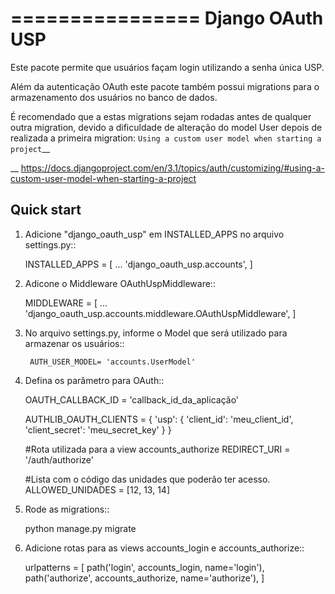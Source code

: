 ================
Django OAuth USP
================

Este pacote permite que usuários façam login utilizando a senha única USP.

Além da autenticação OAuth este pacote também possui migrations para o armazenamento dos
usuários no banco de dados.

É recomendado que a estas migrations sejam rodadas antes de qualquer outra migration, devido
a dificuldade de alteração do model User depois de realizada a primeira migration:
`Using a custom user model when starting a project`__

__ https://docs.djangoproject.com/en/3.1/topics/auth/customizing/#using-a-custom-user-model-when-starting-a-project

Quick start
-----------

1. Adicione "django_oauth_usp" em INSTALLED_APPS no arquivo settings.py::

    INSTALLED_APPS = [
        ...
        'django_oauth_usp.accounts',
    ]

2. Adicone o Middleware OAuthUspMiddleware::

    MIDDLEWARE = [
        ...
        'django_oauth_usp.accounts.middleware.OAuthUspMiddleware',
    ]

3. No arquivo settings.py, informe o Model que será utilizado para armazenar os usuários::

        AUTH_USER_MODEL= 'accounts.UserModel'

4. Defina os parâmetro para OAuth::

    OAUTH_CALLBACK_ID = 'callback_id_da_aplicação'

    AUTHLIB_OAUTH_CLIENTS = {
        'usp': {
            'client_id': 'meu_client_id',
            'client_secret': 'meu_secret_key'
        }
    }

    #Rota utilizada para a view accounts_authorize
    REDIRECT_URI = '/auth/authorize'

    #Lista com o código das unidades que poderão ter acesso.
    ALLOWED_UNIDADES = [12, 13, 14]
5. Rode as migrations::

    python manage.py migrate

6. Adicione rotas para as views accounts_login e accounts_authorize::

    urlpatterns = [
        path('login', accounts_login, name='login'),
        path('authorize', accounts_authorize, name='authorize'),
    ]


